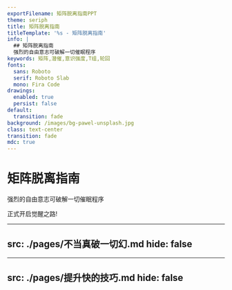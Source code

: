```yaml
---
exportFilename: 矩阵脱离指南PPT
theme: seriph
title: 矩阵脱离指南
titleTemplate: '%s - 矩阵脱离指南'
info: |
  ## 矩阵脱离指南
  强烈的自由意志可破解一切催眠程序
keywords: 矩阵,潜催,意识强度,T组,轮回
fonts:
  sans: Roboto
  serif: Roboto Slab
  mono: Fira Code
drawings:
  enabled: true
  persist: false
default: 
  transition: fade
background: /images/bg-pawel-unsplash.jpg
class: text-center
transition: fade
mdc: true
---
```


# 矩阵脱离指南

强烈的自由意志可破解一切催眠程序

<div @click="$slidev.nav.next" class="mt-12 py-1" hover:bg="white op-10">
  正式开启觉醒之路! <carbon:arrow-right />
</div>

---
src: ./pages/不当真破一切幻.md
hide: false
---

---
src: ./pages/提升快的技巧.md
hide: false
---